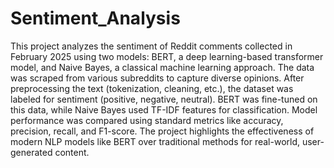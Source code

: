 # Sentiment_Analysis
This project analyzes the sentiment of Reddit comments collected in February 2025 using two models: BERT, a deep learning-based transformer model, and Naive Bayes, a classical machine learning approach. The data was scraped from various subreddits to capture diverse opinions.  After preprocessing the text (tokenization, cleaning, etc.), the dataset was labeled for sentiment (positive, negative, neutral). BERT was fine-tuned on this data, while Naive Bayes used TF-IDF features for classification. Model performance was compared using standard metrics like accuracy, precision, recall, and F1-score.  The project highlights the effectiveness of modern NLP models like BERT over traditional methods for real-world, user-generated content.
